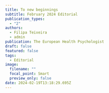 ```yaml
---
title: To new beginnings
subtitle: February 2024 Editorial
publication_types:
  - "2"
authors:
  - Filipa Teixeira
  - admin
publication: The European Health Psychologist
draft: false
featured: false
tags:
  - Editorial
image:
  filename: ""
  focal_point: Smart
  preview_only: false
date: 2024-02-19T13:18:29.695Z
---
```

